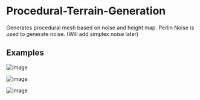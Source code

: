 # Procedural-Terrain-Generation

Generates procedural mesh based on noise and height map.
Perlin Noise is used to generate noise. (Will add simplex noise later)

## Examples

![image](https://user-images.githubusercontent.com/58104861/233613388-edb45ecc-db66-4f98-aaeb-a3ada23e9b57.png)

![image](https://user-images.githubusercontent.com/58104861/233613836-bb9a3890-8816-4bc6-89e4-4e54485aa441.png)

![image](https://user-images.githubusercontent.com/58104861/233613934-64520f0d-5e19-44ba-bc43-11a39c0dbb01.png)

